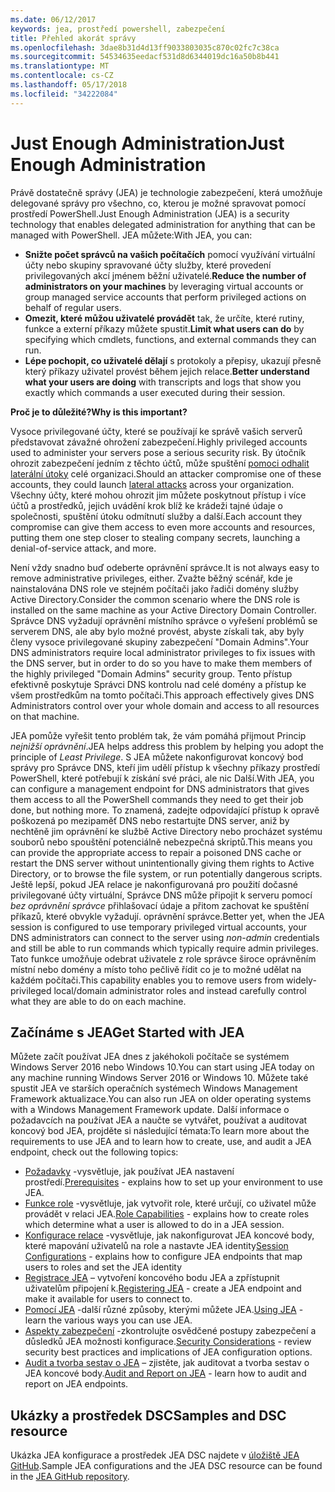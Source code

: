```yaml
---
ms.date: 06/12/2017
keywords: jea, prostředí powershell, zabezpečení
title: Přehled akorát správy
ms.openlocfilehash: 3dae8b31d4d13ff9033803035c870c02fc7c38ca
ms.sourcegitcommit: 54534635eedacf531d8d6344019dc16a50b8b441
ms.translationtype: MT
ms.contentlocale: cs-CZ
ms.lasthandoff: 05/17/2018
ms.locfileid: "34222084"
---
```

# <a name="just-enough-administration"></a><span data-ttu-id="e0012-103">Just Enough Administration</span><span class="sxs-lookup"><span data-stu-id="e0012-103">Just Enough Administration</span></span>

<span data-ttu-id="e0012-104">Právě dostatečně správy (JEA) je technologie zabezpečení, která umožňuje delegované správy pro všechno, co, kterou je možné spravovat pomocí prostředí PowerShell.</span><span class="sxs-lookup"><span data-stu-id="e0012-104">Just Enough Administration (JEA) is a security technology that enables delegated administration for anything that can be managed with PowerShell.</span></span>
<span data-ttu-id="e0012-105">JEA můžete:</span><span class="sxs-lookup"><span data-stu-id="e0012-105">With JEA, you can:</span></span>

- <span data-ttu-id="e0012-106">**Snižte počet správců na vašich počítačích** pomocí využívání virtuální účty nebo skupiny spravované účty služby, které provedení privilegovaných akcí jménem běžní uživatelé.</span><span class="sxs-lookup"><span data-stu-id="e0012-106">**Reduce the number of administrators on your machines** by leveraging virtual accounts or group managed service accounts that perform privileged actions on behalf of regular users.</span></span>
- <span data-ttu-id="e0012-107">**Omezit, které můžou uživatelé provádět** tak, že určíte, které rutiny, funkce a externí příkazy můžete spustit.</span><span class="sxs-lookup"><span data-stu-id="e0012-107">**Limit what users can do** by specifying which cmdlets, functions, and external commands they can run.</span></span>
- <span data-ttu-id="e0012-108">**Lépe pochopit, co uživatelé dělají** s protokoly a přepisy, ukazují přesně který příkazy uživatel provést během jejich relace.</span><span class="sxs-lookup"><span data-stu-id="e0012-108">**Better understand what your users are doing** with transcripts and logs that show you exactly which commands a user executed during their session.</span></span>

<span data-ttu-id="e0012-109">**Proč je to důležité?**</span><span class="sxs-lookup"><span data-stu-id="e0012-109">**Why is this important?**</span></span>

<span data-ttu-id="e0012-110">Vysoce privilegované účty, které se používají ke správě vašich serverů představovat závažné ohrožení zabezpečení.</span><span class="sxs-lookup"><span data-stu-id="e0012-110">Highly privileged accounts used to administer your servers pose a serious security risk.</span></span>
<span data-ttu-id="e0012-111">By útočník ohrozit zabezpečení jedním z těchto účtů, může spuštění [pomoci odhalit laterální útoky](http://aka.ms/pth) celé organizaci.</span><span class="sxs-lookup"><span data-stu-id="e0012-111">Should an attacker compromise one of these accounts, they could launch [lateral attacks](http://aka.ms/pth) across your organization.</span></span>
<span data-ttu-id="e0012-112">Všechny účty, které mohou ohrozit jim můžete poskytnout přístup i více účtů a prostředků, jejich uvádění krok blíž ke krádeži tajné údaje o společnosti, spuštění útoku odmítnutí služby a další.</span><span class="sxs-lookup"><span data-stu-id="e0012-112">Each account they compromise can give them access to even more accounts and resources, putting them one step closer to stealing company secrets, launching a denial-of-service attack, and more.</span></span>

<span data-ttu-id="e0012-113">Není vždy snadno buď odeberte oprávnění správce.</span><span class="sxs-lookup"><span data-stu-id="e0012-113">It is not always easy to remove administrative privileges, either.</span></span>
<span data-ttu-id="e0012-114">Zvažte běžný scénář, kde je nainstalována DNS role ve stejném počítači jako řadiči domény služby Active Directory.</span><span class="sxs-lookup"><span data-stu-id="e0012-114">Consider the common scenario where the DNS role is installed on the same machine as your Active Directory Domain Controller.</span></span>
<span data-ttu-id="e0012-115">Správce DNS vyžadují oprávnění místního správce o vyřešení problémů se serverem DNS, ale aby bylo možné provést, abyste získali tak, aby byly členy vysoce privilegované skupiny zabezpečení "Domain Admins".</span><span class="sxs-lookup"><span data-stu-id="e0012-115">Your DNS administrators require local administrator privileges to fix issues with the DNS server, but in order to do so you have to make them members of the highly privileged "Domain Admins" security group.</span></span>
<span data-ttu-id="e0012-116">Tento přístup efektivně poskytuje Správci DNS kontrolu nad celé domény a přístup ke všem prostředkům na tomto počítači.</span><span class="sxs-lookup"><span data-stu-id="e0012-116">This approach effectively gives DNS Administrators control over your whole domain and access to all resources on that machine.</span></span>

<span data-ttu-id="e0012-117">JEA pomůže vyřešit tento problém tak, že vám pomáhá přijmout Princip *nejnižší oprávnění*.</span><span class="sxs-lookup"><span data-stu-id="e0012-117">JEA helps address this problem by helping you adopt the principle of *Least Privilege*.</span></span>
<span data-ttu-id="e0012-118">S JEA můžete nakonfigurovat koncový bod správy pro Správce DNS, kteří jim udělí přístup k všechny příkazy prostředí PowerShell, které potřebují k získání své práci, ale nic Další.</span><span class="sxs-lookup"><span data-stu-id="e0012-118">With JEA, you can configure a management endpoint for DNS administrators that gives them access to all the PowerShell commands they need to get their job done, but nothing more.</span></span>
<span data-ttu-id="e0012-119">To znamená, zadejte odpovídající přístup k opravě poškozená po mezipaměť DNS nebo restartujte DNS server, aniž by nechtěně jim oprávnění ke službě Active Directory nebo procházet systému souborů nebo spouštění potenciálně nebezpečná skriptů.</span><span class="sxs-lookup"><span data-stu-id="e0012-119">This means you can provide the appropriate access to repair a poisoned DNS cache or restart the DNS server without unintentionally giving them rights to Active Directory, or to browse the file system, or run potentially dangerous scripts.</span></span>
<span data-ttu-id="e0012-120">Ještě lepší, pokud JEA relace je nakonfigurovaná pro použití dočasné privilegované účty virtuální, Správce DNS může připojit k serveru pomocí *bez oprávnění správce* přihlašovací údaje a přitom zachovat ke spuštění příkazů, které obvykle vyžadují. oprávnění správce.</span><span class="sxs-lookup"><span data-stu-id="e0012-120">Better yet, when the JEA session is configured to use temporary privileged virtual accounts, your DNS administrators can connect to the server using *non-admin* credentials and still be able to run commands which typically require admin privileges.</span></span>
<span data-ttu-id="e0012-121">Tato funkce umožňuje odebrat uživatele z role správce široce oprávněním místní nebo domény a místo toho pečlivě řídit co je to možné udělat na každém počítači.</span><span class="sxs-lookup"><span data-stu-id="e0012-121">This capability enables you to remove users from widely-privileged local/domain administrator roles and instead carefully control what they are able to do on each machine.</span></span>

## <a name="get-started-with-jea"></a><span data-ttu-id="e0012-122">Začínáme s JEA</span><span class="sxs-lookup"><span data-stu-id="e0012-122">Get Started with JEA</span></span>

<span data-ttu-id="e0012-123">Můžete začít používat JEA dnes z jakéhokoli počítače se systémem Windows Server 2016 nebo Windows 10.</span><span class="sxs-lookup"><span data-stu-id="e0012-123">You can start using JEA today on any machine running Windows Server 2016 or Windows 10.</span></span>
<span data-ttu-id="e0012-124">Můžete také spustit JEA ve starších operačních systémech Windows Management Framework aktualizace.</span><span class="sxs-lookup"><span data-stu-id="e0012-124">You can also run JEA on older operating systems with a Windows Management Framework update.</span></span>
<span data-ttu-id="e0012-125">Další informace o požadavcích na používat JEA a naučte se vytvářet, používat a auditovat koncový bod JEA, projděte si následující témata:</span><span class="sxs-lookup"><span data-stu-id="e0012-125">To learn more about the requirements to use JEA and to learn how to create, use, and audit a JEA endpoint, check out the following topics:</span></span>

- <span data-ttu-id="e0012-126">[Požadavky](prerequisites.md) -vysvětluje, jak používat JEA nastavení prostředí.</span><span class="sxs-lookup"><span data-stu-id="e0012-126">[Prerequisites](prerequisites.md) - explains how to set up your environment to use JEA.</span></span>
- <span data-ttu-id="e0012-127">[Funkce role](role-capabilities.md) -vysvětluje, jak vytvořit role, které určují, co uživatel může provádět v relaci JEA.</span><span class="sxs-lookup"><span data-stu-id="e0012-127">[Role Capabilities](role-capabilities.md) - explains how to create roles which determine what a user is allowed to do in a JEA session.</span></span>
- <span data-ttu-id="e0012-128">[Konfigurace relace](session-configurations.md) -vysvětluje, jak nakonfigurovat JEA koncové body, které mapování uživatelů na role a nastavte JEA identity</span><span class="sxs-lookup"><span data-stu-id="e0012-128">[Session Configurations](session-configurations.md) - explains how to configure JEA endpoints that map users to roles and set the JEA identity</span></span>
- <span data-ttu-id="e0012-129">[Registrace JEA](register-jea.md) – vytvoření koncového bodu JEA a zpřístupnit uživatelům připojení k.</span><span class="sxs-lookup"><span data-stu-id="e0012-129">[Registering JEA](register-jea.md) - create a JEA endpoint and make it available for users to connect to.</span></span>
- <span data-ttu-id="e0012-130">[Pomocí JEA](using-jea.md) -další různé způsoby, kterými můžete JEA.</span><span class="sxs-lookup"><span data-stu-id="e0012-130">[Using JEA](using-jea.md) - learn the various ways you can use JEA.</span></span>
- <span data-ttu-id="e0012-131">[Aspekty zabezpečení](security-considerations.md) -zkontrolujte osvědčené postupy zabezpečení a důsledků JEA možnosti konfigurace.</span><span class="sxs-lookup"><span data-stu-id="e0012-131">[Security Considerations](security-considerations.md) - review security best practices and implications of JEA configuration options.</span></span>
- <span data-ttu-id="e0012-132">[Audit a tvorba sestav o JEA](audit-and-report.md) – zjistěte, jak auditovat a tvorba sestav o JEA koncové body.</span><span class="sxs-lookup"><span data-stu-id="e0012-132">[Audit and Report on JEA](audit-and-report.md) - learn how to audit and report on JEA endpoints.</span></span>

## <a name="samples-and-dsc-resource"></a><span data-ttu-id="e0012-133">Ukázky a prostředek DSC</span><span class="sxs-lookup"><span data-stu-id="e0012-133">Samples and DSC resource</span></span>

<span data-ttu-id="e0012-134">Ukázka JEA konfigurace a prostředek JEA DSC najdete v [úložiště JEA GitHub](https://github.com/PowerShell/JEA).</span><span class="sxs-lookup"><span data-stu-id="e0012-134">Sample JEA configurations and the JEA DSC resource can be found in the [JEA GitHub repository](https://github.com/PowerShell/JEA).</span></span>